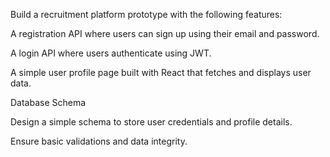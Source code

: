 Build a recruitment platform prototype with the following features:

A registration API where users can sign up using their email and password.

A login API where users authenticate using JWT.

A simple user profile page built with React that fetches and displays user data.

Database Schema

Design a simple schema to store user credentials and profile details.

Ensure basic validations and data integrity.